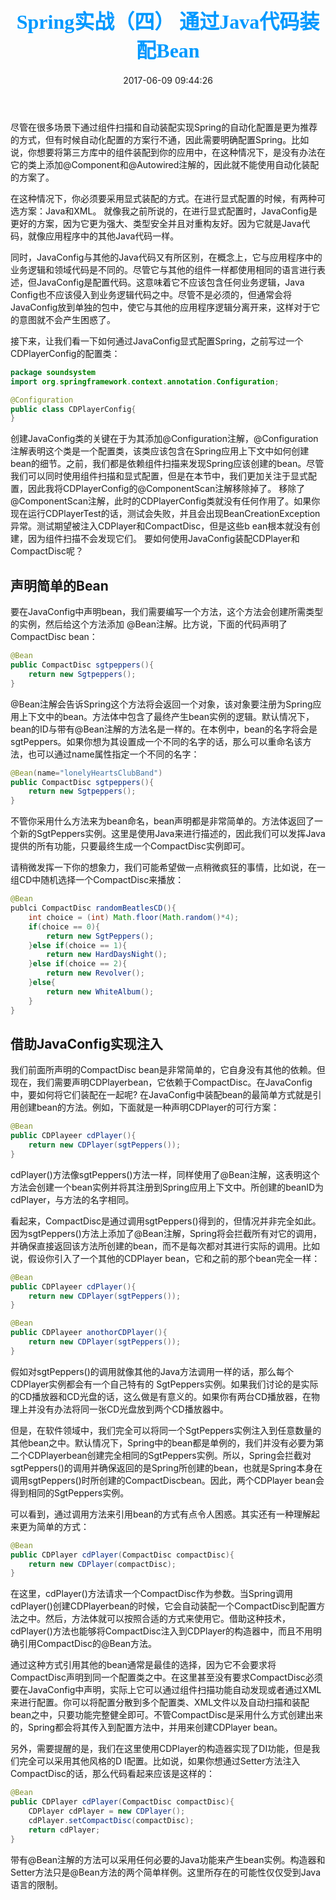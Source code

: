 ﻿---
title: <font color=#0099ff size=6 face="微软雅黑">Spring实战（四） 通过Java代码装配Bean</font>
date: 2017-06-09 09:44:26
categories: java读书笔记
tags: [java,Spring,Bean,Java装配]
---

尽管在很多场景下通过组件扫描和自动装配实现Spring的自动化配置是更为推荐的方式，但有时候自动化配置的方案行不通，因此需要明确配置Spring。比如说，你想要将第三方库中的组件装配到你的应用中，在这种情况下，是没有办法在它的类上添加@Component和@Autowired注解的，因此就不能使用自动化装配的方案了。

在这种情况下，你必须要采用显式装配的方式。在进行显式配置的时候，有两种可选方案：Java和XML。
就像我之前所说的，在进行显式配置时，JavaConfig是更好的方案，因为它更为强大、类型安全并且对重构友好。因为它就是Java代码，就像应用程序中的其他Java代码一样。

同时，JavaConfig与其他的Java代码又有所区别，在概念上，它与应用程序中的业务逻辑和领域代码是不同的。尽管它与其他的组件一样都使用相同的语言进行表述，但JavaConfig是配置代码。这意味着它不应该包含任何业务逻辑，Java Config也不应该侵入到业务逻辑代码之中。尽管不是必须的，但通常会将JavaConfig放到单独的包中，使它与其他的应用程序逻辑分离开来，这样对于它的意图就不会产生困惑了。

接下来，让我们看一下如何通过JavaConfig显式配置Spring，之前写过一个CDPlayerConfig的配置类：
```java
package soundsystem
import org.springframework.context.annotation.Configuration;

@Configuration
public class CDPlayerConfig{
}
```
创建JavaConfig类的关键在于为其添加@Configuration注解，@Configuration注解表明这个类是一个配置类，该类应该包含在Spring应用上下文中如何创建bean的细节。之前，我们都是依赖组件扫描来发现Spring应该创建的bean。尽管我们可以同时使用组件扫描和显式配置，但是在本节中，我们更加关注于显式配置，因此我将CDPlayerConfig的@ComponentScan注解移除掉了。
移除了@ComponentScan注解，此时的CDPlayerConfig类就没有任何作用了。如果你现在运行CDPlayerTest的话，测试会失败，并且会出现BeanCreationException异常。测试期望被注入CDPlayer和CompactDisc，但是这些b
ean根本就没有创建，因为组件扫描不会发现它们。
要如何使用JavaConfig装配CDPlayer和CompactDisc呢？

声明简单的Bean
------------
要在JavaConfig中声明bean，我们需要编写一个方法，这个方法会创建所需类型的实例，然后给这个方法添加
@Bean注解。比方说，下面的代码声明了CompactDisc bean：
```java
@Bean
public CompactDisc sgtpeppers(){
    return new Sgtpeppers();
}
```
@Bean注解会告诉Spring这个方法将会返回一个对象，该对象要注册为Spring应用上下文中的bean。方法体中包含了最终产生bean实例的逻辑。默认情况下，bean的ID与带有@Bean注解的方法名是一样的。在本例中，bean的名字将会是sgtPeppers。如果你想为其设置成一个不同的名字的话，那么可以重命名该方法，也可以通过name属性指定一个不同的名字：
```java
@Bean(name="lonelyHeartsClubBand")
public CompactDisc sgtpeppers(){
    return new Sgtpeppers();
}
```
不管你采用什么方法来为bean命名，bean声明都是非常简单的。方法体返回了一个新的SgtPeppers实例。这里是使用Java来进行描述的，因此我们可以发挥Java提供的所有功能，只要最终生成一个CompactDisc实例即可。

请稍微发挥一下你的想象力，我们可能希望做一点稍微疯狂的事情，比如说，在一组CD中随机选择一个CompactDisc来播放：
```java
@Bean
publci CompactDisc randomBeatlesCD(){
    int choice = (int) Math.floor(Math.random()*4);
    if(choice == 0){
        return new SgtPeppers();
    }else if(choice == 1){
        return new HardDaysNight();
    }else if(choice == 2){
        return new Revolver();
    }else{
        return new WhiteAlbum();
    }
}
```

借助JavaConfig实现注入
--------------
我们前面所声明的CompactDisc bean是非常简单的，它自身没有其他的依赖。但现在，我们需要声明CDPlayerbean，它依赖于CompactDisc。在JavaConfig中，要如何将它们装配在一起呢?
在JavaConfig中装配bean的最简单方式就是引用创建bean的方法。例如，下面就是一种声明CDPlayer的可行方案：
```java
@Bean
public CDPlayeer cdPlayer(){
    return new CDPlayer(sgtPeppers());
}
```
cdPlayer()方法像sgtPeppers()方法一样，同样使用了@Bean注解，这表明这个方法会创建一个bean实例并将其注册到Spring应用上下文中。所创建的beanID为cdPlayer，与方法的名字相同。

看起来，CompactDisc是通过调用sgtPeppers()得到的，但情况并非完全如此。因为sgtPeppers()方法上添加了@Bean注解，Spring将会拦截所有对它的调用，并确保直接返回该方法所创建的bean，而不是每次都对其进行实际的调用。比如说，假设你引入了一个其他的CDPlayer bean，它和之前的那个bean完全一样：
```java
@Bean
public CDPlayeer cdPlayer(){
    return new CDPlayer(sgtPeppers());
}

@Bean
public CDPlayeer anothorCDPlayer(){
    return new CDPlayer(sgtPeppers());
}
```
假如对sgtPeppers()的调用就像其他的Java方法调用一样的话，那么每个CDPlayer实例都会有一个自己特有的
SgtPeppers实例。如果我们讨论的是实际的CD播放器和CD光盘的话，这么做是有意义的。如果你有两台CD播放器，在物理上并没有办法将同一张CD光盘放到两个CD播放器中。

但是，在软件领域中，我们完全可以将同一个SgtPeppers实例注入到任意数量的其他bean之中。默认情况下，Spring中的bean都是单例的，我们并没有必要为第二个CDPlayerbean创建完全相同的SgtPeppers实例。所以，Spring会拦截对sgtPeppers()的调用并确保返回的是Spring所创建的bean，也就是Spring本身在调用sgtPeppers()时所创建的CompactDiscbean。因此，两个CDPlayer bean会得到相同的SgtPeppers实例。

可以看到，通过调用方法来引用bean的方式有点令人困惑。其实还有一种理解起来更为简单的方式：
```java
@Bean
public CDPlayer cdPlayer(CompactDisc compactDisc){
    return new CDPlayer(compactDisc);
}
```
在这里，cdPlayer()方法请求一个CompactDisc作为参数。当Spring调用cdPlayer()创建CDPlayerbean的时候，它会自动装配一个CompactDisc到配置方法之中。然后，方法体就可以按照合适的方式来使用它。借助这种技术，cdPlayer()方法也能够将CompactDisc注入到CDPlayer的构造器中，而且不用明确引用CompactDisc的@Bean方法。

通过这种方式引用其他的bean通常是最佳的选择，因为它不会要求将CompactDisc声明到同一个配置类之中。在这里甚至没有要求CompactDisc必须要在JavaConfig中声明，实际上它可以通过组件扫描功能自动发现或者通过XML来进行配置。你可以将配置分散到多个配置类、XML文件以及自动扫描和装配bean之中，只要功能完整健全即可。不管CompactDisc是采用什么方式创建出来的，Spring都会将其传入到配置方法中，并用来创建CDPlayer bean。

另外，需要提醒的是，我们在这里使用CDPlayer的构造器实现了DI功能，但是我们完全可以采用其他风格的D
I配置。比如说，如果你想通过Setter方法注入CompactDisc的话，那么代码看起来应该是这样的：
```java
@Bean
public CDPlayer cdPlayer(CompactDisc compactDisc){
    CDPlayer cdPlayer = new CDPlayer();
    cdPlayer.setCompactDisc(compactDisc);
    return cdPlayer;
}
```
带有@Bean注解的方法可以采用任何必要的Java功能来产生bean实例。构造器和Setter方法只是@Bean方法的两个简单样例。这里所存在的可能性仅仅受到Java语言的限制。

